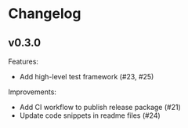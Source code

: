 # Changelog

## v0.3.0

Features:

- Add high-level test framework (#23, #25)

Improvements:

- Add CI workflow to publish release package (#21)
- Update code snippets in readme files (#24)
